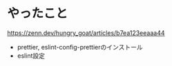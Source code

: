# やったこと
https://zenn.dev/hungry_goat/articles/b7ea123eeaaa44

- prettier, eslint-config-prettierのインストール
- eslint設定